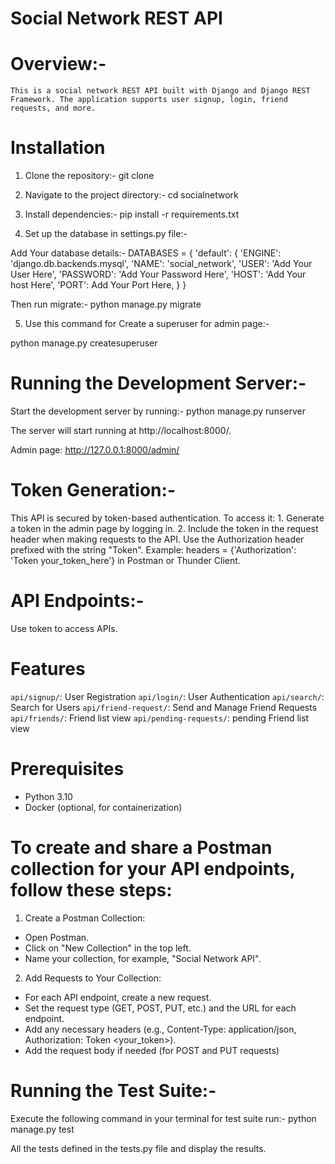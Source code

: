 # Social Network REST API

# Overview:-
    This is a social network REST API built with Django and Django REST Framework. The application supports user signup, login, friend requests, and more.

# Installation

1. Clone the repository:-
git clone <repository-url>

2. Navigate to the project directory:-
cd socialnetwork

3. Install dependencies:-
pip install -r requirements.txt

4. Set up the database in settings.py file:-

Add Your database details:-
DATABASES = {
    'default': {
        'ENGINE': 'django.db.backends.mysql', 
        'NAME': 'social_network',
        'USER': 'Add Your User Here',
        'PASSWORD': 'Add Your Password Here',
        'HOST': 'Add Your host Here',
        'PORT': Add Your Port Here,
    }
}

Then run migrate:-  python manage.py migrate


5. Use this command for Create a superuser for admin page:-

python manage.py createsuperuser


# Running the Development Server:-

Start the development server by running:-
python manage.py runserver

The server will start running at http://localhost:8000/.

Admin page: http://127.0.0.1:8000/admin/


# Token Generation:- 
This API is secured by token-based authentication. To access it:
    1. Generate a token in the admin page by logging in.
    2. Include the token in the request header when making requests to the API. Use the Authorization header prefixed with the string "Token".
    Example: headers = {'Authorization': 'Token your_token_here'} in Postman or Thunder Client.


# API Endpoints:- 
Use token to access APIs.


# Features

`api/signup/`: User Registration
`api/login/`: User Authentication
`api/search/`: Search for Users
`api/friend-request/`: Send and Manage Friend Requests
`api/friends/`: Friend list view
`api/pending-requests/`: pending Friend list view


# Prerequisites

- Python 3.10
- Docker (optional, for containerization)

# To create and share a Postman collection for your API endpoints, follow these steps:

1. Create a Postman Collection:

- Open Postman.
- Click on "New Collection" in the top left.
- Name your collection, for example, "Social Network API".

2. Add Requests to Your Collection:

- For each API endpoint, create a new request.
- Set the request type (GET, POST, PUT, etc.) and the URL for each endpoint.
- Add any necessary headers (e.g., Content-Type: application/json, Authorization: Token <your_token>).
- Add the request body if needed (for POST and PUT requests)

# Running the Test Suite:- 

Execute the following command in your terminal for test suite run:- 
python manage.py test

All the tests defined in the tests.py file and display the results.